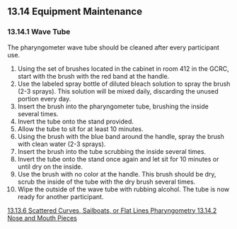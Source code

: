 ## 13.14 Equipment Maintenance

### 13.14.1 Wave Tube

The pharyngometer wave tube should be cleaned after every participant use.

1. Using the set of brushes located in the cabinet in room 412 in the GCRC, start with the brush with the red band at the handle.
2. Use the labeled spray bottle of diluted bleach solution to spray the brush (2-3 sprays).  This solution will be mixed daily, discarding the unused portion every day.
3. Insert the brush into the pharyngometer tube, brushing the inside several times.
4. Invert the tube onto the stand provided.
5. Allow the tube to sit for at least 10 minutes.
6. Using the brush with the blue band around the handle, spray the brush with clean water (2-3 sprays).
7. Insert the brush into the tube scrubbing the inside several times.
8. Invert the tube onto the stand once again and let sit for 10 minutes or until dry on the inside.
9. Use the brush with no color at the handle. This brush should be dry, scrub the inside of the tube with the dry brush several times.
10. Wipe the outside of the wave tube with rubbing alcohol. The tube is now ready for another participant.


<div class="center">
<div class="btn-group">
  <a href=":pages_path:/manuals/pharyngometry/13-13-06-curves-sailboats-flatlines.md" class="btn btn-default">
    <span class="glyphicon glyphicon-chevron-left"></span>
    13.13.6 Scattered Curves, Sailboats, or Flat Lines
  </a>

  <a href=":pages_path:/manuals/pharyngometry" class="btn btn-default">
    <span class="glyphicon glyphicon-chevron-up"></span>
    Pharyngometry
  </a>

  <a href=":pages_path:/manuals/pharyngometry/13-14-02-nose-mouth-pieces.md" class="btn btn-success">
    13.14.2 Nose and Mouth Pieces
    <span class="glyphicon glyphicon-chevron-right"></span>
  </a>
</div>
</div>
